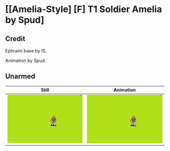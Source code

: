 # [\[Amelia-Style\] \[F\] T1 Soldier Amelia by Spud]

## Credit

Ephraim base by IS.

Animation by Spud.
	
## Unarmed

| Still | Animation |
| :---: | :-------: |
| ![Unarmed still](./Unarmed_000.png) | ![Unarmed animation](./Unarmed.gif) |

